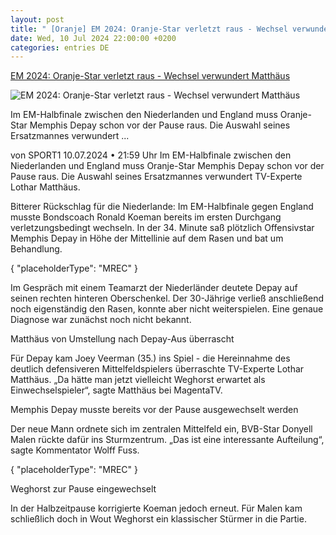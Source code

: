 ```yaml
---
layout: post
title: " [Oranje] EM 2024: Oranje-Star verletzt raus - Wechsel verwundert Matthäus"
date: Wed, 10 Jul 2024 22:00:00 +0200
categories: entries DE
---
```

[EM 2024: Oranje-Star verletzt raus - Wechsel verwundert Matthäus](https://www.sport1.de/news/fussball/em/2024/07/em-2024-oranje-star-verletzt-raus-wechsel-verwundert-matthaus)

![EM 2024: Oranje-Star verletzt raus - Wechsel verwundert Matthäus](https://reshape.sport1.de/c/t/6ffe8296-fdcc-4c54-9169-f89a2bb88275/1200x630)

Im EM-Halbfinale zwischen den Niederlanden und England muss Oranje-Star Memphis Depay schon vor der Pause raus. Die Auswahl seines Ersatzmannes verwundert ...

von SPORT1 10.07.2024 • 21:59 Uhr Im EM-Halbfinale zwischen den Niederlanden und England muss Oranje-Star Memphis Depay schon vor der Pause raus. Die Auswahl seines Ersatzmannes verwundert TV-Experte Lothar Matthäus.

Bitterer Rückschlag für die Niederlande: Im EM-Halbfinale gegen England musste Bondscoach Ronald Koeman bereits im ersten Durchgang verletzungsbedingt wechseln. In der 34. Minute saß plötzlich Offensivstar Memphis Depay in Höhe der Mittellinie auf dem Rasen und bat um Behandlung.

{ "placeholderType": "MREC" }

Im Gespräch mit einem Teamarzt der Niederländer deutete Depay auf seinen rechten hinteren Oberschenkel. Der 30-Jährige verließ anschließend noch eigenständig den Rasen, konnte aber nicht weiterspielen. Eine genaue Diagnose war zunächst noch nicht bekannt.

Matthäus von Umstellung nach Depay-Aus überrascht

Für Depay kam Joey Veerman (35.) ins Spiel - die Hereinnahme des deutlich defensiveren Mittelfeldspielers überraschte TV-Experte Lothar Matthäus. „Da hätte man jetzt vielleicht Weghorst erwartet als Einwechselspieler“, sagte Matthäus bei MagentaTV.

Memphis Depay musste bereits vor der Pause ausgewechselt werden

Der neue Mann ordnete sich im zentralen Mittelfeld ein, BVB-Star Donyell Malen rückte dafür ins Sturmzentrum. „Das ist eine interessante Aufteilung“, sagte Kommentator Wolff Fuss.

{ "placeholderType": "MREC" }

Weghorst zur Pause eingewechselt

In der Halbzeitpause korrigierte Koeman jedoch erneut. Für Malen kam schließlich doch in Wout Weghorst ein klassischer Stürmer in die Partie.

